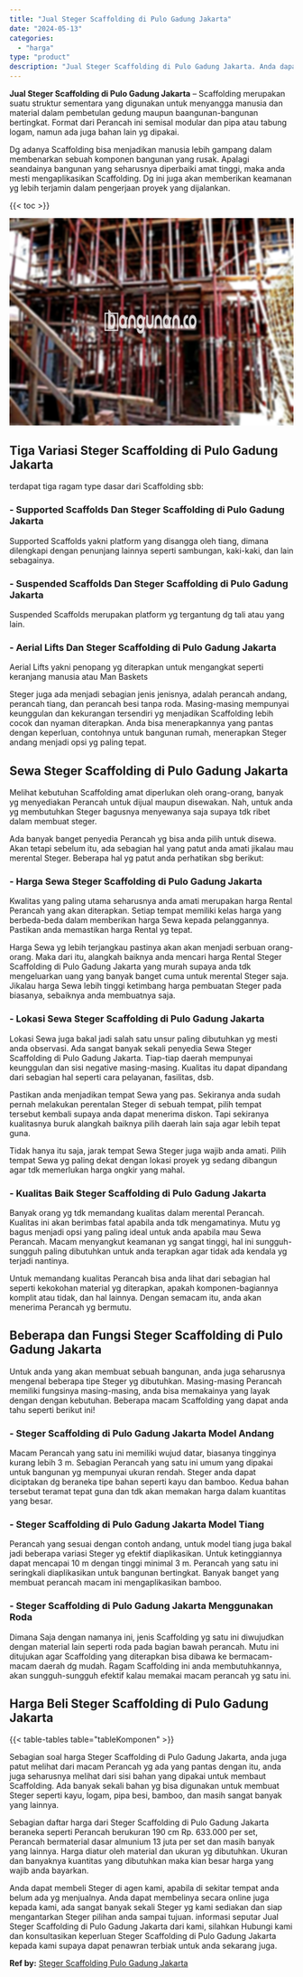 ```yaml
---
title: "Jual Steger Scaffolding di Pulo Gadung Jakarta"
date: "2024-05-13"
categories: 
  - "harga"
type: "product"
description: "Jual Steger Scaffolding di Pulo Gadung Jakarta. Anda dapat membeli Steger di agen kami, apabila di sekitar tempat anda belum ada yg menjualnya. Anda dapat me..."
---
```


**Jual Steger Scaffolding di Pulo Gadung Jakarta** – Scaffolding merupakan suatu struktur sementara yang digunakan untuk menyangga manusia dan material dalam pembetulan gedung maupun baangunan-bangunan bertingkat. Format dari Perancah ini semisal modular dan pipa atau tabung logam, namun ada juga bahan lain yg dipakai.

Dg adanya Scaffolding bisa menjadikan manusia lebih gampang dalam membenarkan sebuah komponen bangunan yang rusak. Apalagi seandainya bangunan yang seharusnya diperbaiki amat tinggi, maka anda mesti mengaplikasikan Scaffolding. Dg ini juga akan memberikan keamanan yg lebih terjamin dalam pengerjaan proyek yang dijalankan.

{{< toc >}}

![Jual Steger Scaffolding di Pulo Gadung Jakarta](/images/sewa-scaffolding-steger-10.png)

## Tiga Variasi Steger Scaffolding di Pulo Gadung Jakarta

terdapat tiga ragam type dasar dari Scaffolding sbb:

### \- Supported Scaffolds Dan Steger Scaffolding di Pulo Gadung Jakarta

Supported Scaffolds yakni platform yang disangga oleh tiang, dimana dilengkapi dengan penunjang lainnya seperti sambungan, kaki-kaki, dan lain sebagainya.

### \- Suspended Scaffolds Dan Steger Scaffolding di Pulo Gadung Jakarta

Suspended Scaffolds merupakan platform yg tergantung dg tali atau yang lain.

### \- Aerial Lifts Dan Steger Scaffolding di Pulo Gadung Jakarta

Aerial Lifts yakni penopang yg diterapkan untuk mengangkat seperti keranjang manusia atau Man Baskets

Steger juga ada menjadi sebagian jenis jenisnya, adalah perancah andang, perancah tiang, dan perancah besi tanpa roda. Masing-masing mempunyai keunggulan dan kekurangan tersendiri yg menjadikan Scaffolding lebih cocok dan nyaman diterapkan. Anda bisa menerapkannya yang pantas dengan keperluan, contohnya untuk bangunan rumah, menerapkan Steger andang menjadi opsi yg paling tepat.

## Sewa Steger Scaffolding di Pulo Gadung Jakarta

Melihat kebutuhan Scaffolding amat diperlukan oleh orang-orang, banyak yg menyediakan Perancah untuk dijual maupun disewakan. Nah, untuk anda yg membutuhkan Steger bagusnya menyewanya saja supaya tdk ribet dalam membuat steger.

Ada banyak banget penyedia Perancah yg bisa anda pilih untuk disewa. Akan tetapi sebelum itu, ada sebagian hal yang patut anda amati jikalau mau merental Steger. Beberapa hal yg patut anda perhatikan sbg berikut:

### \- Harga Sewa Steger Scaffolding di Pulo Gadung Jakarta

Kwalitas yang paling utama seharusnya anda amati merupakan harga Rental Perancah yang akan diterapkan. Setiap tempat memiliki kelas harga yang berbeda-beda dalam memberikan harga Sewa kepada pelanggannya. Pastikan anda memastikan harga Rental yg tepat.

Harga Sewa yg lebih terjangkau pastinya akan akan menjadi serbuan orang-orang. Maka dari itu, alangkah baiknya anda mencari harga Rental Steger Scaffolding di Pulo Gadung Jakarta yang murah supaya anda tdk mengeluarkan uang yang banyak banget cuma untuk merental Steger saja. Jikalau harga Sewa lebih tinggi ketimbang harga pembuatan Steger pada biasanya, sebaiknya anda membuatnya saja.

### \- Lokasi Sewa Steger Scaffolding di Pulo Gadung Jakarta

Lokasi Sewa juga bakal jadi salah satu unsur paling dibutuhkan yg mesti anda observasi. Ada sangat banyak sekali penyedia Sewa Steger Scaffolding di Pulo Gadung Jakarta. Tiap-tiap daerah mempunyai keunggulan dan sisi negative masing-masing. Kualitas itu dapat dipandang dari sebagian hal seperti cara pelayanan, fasilitas, dsb.

Pastikan anda menjadikan tempat Sewa yang pas. Sekiranya anda sudah pernah melakukan perentalan Steger di sebuah tempat, pilih tempat tersebut kembali supaya anda dapat menerima diskon. Tapi sekiranya kualitasnya buruk alangkah baiknya pilih daerah lain saja agar lebih tepat guna.

Tidak hanya itu saja, jarak tempat Sewa Steger juga wajib anda amati. Pilih tempat Sewa yg paling dekat dengan lokasi proyek yg sedang dibangun agar tdk memerlukan harga ongkir yang mahal.

### \- Kualitas Baik Steger Scaffolding di Pulo Gadung Jakarta

Banyak orang yg tdk memandang kualitas dalam merental Perancah. Kualitas ini akan berimbas fatal apabila anda tdk mengamatinya. Mutu yg bagus menjadi opsi yang paling ideal untuk anda apabila mau Sewa Perancah. Macam menyangkut keamanan yg sangat tinggi, hal ini sungguh-sungguh paling dibutuhkan untuk anda terapkan agar tidak ada kendala yg terjadi nantinya.

Untuk memandang kualitas Perancah bisa anda lihat dari sebagian hal seperti kekokohan material yg diterapkan, apakah komponen-bagiannya komplit atau tidak, dan hal lainnya. Dengan semacam itu, anda akan menerima Perancah yg bermutu.

## Beberapa dan Fungsi Steger Scaffolding di Pulo Gadung Jakarta

Untuk anda yang akan membuat sebuah bangunan, anda juga seharusnya mengenal beberapa tipe Steger yg dibutuhkan. Masing-masing Perancah memiliki fungsinya masing-masing, anda bisa memakainya yang layak dengan dengan kebutuhan. Beberapa macam Scaffolding yang dapat anda tahu seperti berikut ini!

### \- Steger Scaffolding di Pulo Gadung Jakarta Model Andang

Macam Perancah yang satu ini memiliki wujud datar, biasanya tingginya kurang lebih 3 m. Sebagian Perancah yang satu ini umum yang dipakai untuk bangunan yg mempunyai ukuran rendah. Steger anda dapat diciptakan dg beraneka tipe bahan seperti kayu dan bamboo. Kedua bahan tersebut teramat tepat guna dan tdk akan memakan harga dalam kuantitas yang besar.

### \- Steger Scaffolding di Pulo Gadung Jakarta Model Tiang

Perancah yang sesuai dengan contoh andang, untuk model tiang juga bakal jadi beberapa variasi Steger yg efektif diaplikasikan. Untuk ketinggiannya dapat mencapai 10 m dengan tinggi minimal 3 m. Perancah yang satu ini seringkali diaplikasikan untuk bangunan bertingkat. Banyak banget yang membuat perancah macam ini mengaplikasikan bamboo.

### \- Steger Scaffolding di Pulo Gadung Jakarta Menggunakan Roda

Dimana Saja dengan namanya ini, jenis Scaffolding yg satu ini diwujudkan dengan material lain seperti roda pada bagian bawah perancah. Mutu ini ditujukan agar Scaffolding yang diterapkan bisa dibawa ke bermacam-macam daerah dg mudah. Ragam Scaffolding ini anda membutuhkannya, akan sungguh-sungguh efektif kalau memakai macam perancah yg satu ini.

## Harga Beli Steger Scaffolding di Pulo Gadung Jakarta

{{< table-tables table="tableKomponen" >}}

Sebagian soal harga Steger Scaffolding di Pulo Gadung Jakarta, anda juga patut melihat dari macam Perancah yg ada yang pantas dengan itu, anda juga seharusnya melihat dari sisi bahan yang dipakai untuk membaut Scaffolding. Ada banyak sekali bahan yg bisa digunakan untuk membuat Steger seperti kayu, logam, pipa besi, bamboo, dan masih sangat banyak yang lainnya.

Sebagian daftar harga dari Steger Scaffolding di Pulo Gadung Jakarta beraneka seperti Perancah berukuran 190 cm Rp. 633.000 per set, Perancah bermaterial dasar almunium 13 juta per set dan masih banyak yang lainnya. Harga diatur oleh material dan ukuran yg dibutuhkan. Ukuran dan banyaknya kuantitas yang dibutuhkan maka kian besar harga yang wajib anda bayarkan.

Anda dapat membeli Steger di agen kami, apabila di sekitar tempat anda belum ada yg menjualnya. Anda dapat membelinya secara online juga kepada kami, ada sangat banyak sekali Steger yg kami sediakan dan siap mengantarkan Steger pilihan anda sampai tujuan. informasi seputar Jual Steger Scaffolding di Pulo Gadung Jakarta dari kami, silahkan Hubungi kami dan konsultasikan keperluan Steger Scaffolding di Pulo Gadung Jakarta kepada kami supaya dapat penawran terbiak untuk anda sekarang juga.

**Ref by:** [Steger Scaffolding Pulo Gadung Jakarta](https://id.wikipedia.org/wiki/Steger)

